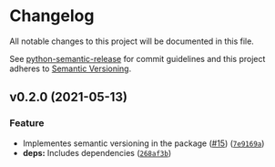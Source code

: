 # Changelog
All notable changes to this project will be documented in this file.

See [python-semantic-release](https://github.com/relekang/python-semantic-release) for commit
guidelines and this project adheres to [Semantic Versioning](https://semver.org/spec/v2.0.0.html).

<!--next-version-placeholder-->

## v0.2.0 (2021-05-13)
### Feature
* Implementes semantic versioning in the package ([#15](https://gitlab.com/felipe_public/badges-gitlab/-/merge_requests/15)) ([`7e9169a`](https://gitlab.com/felipe_public/badges-gitlab/-/commit/7e9169ab975d55d83868316d209760a062b72bda))
* **deps:** Includes dependencies ([`268af3b`](https://gitlab.com/felipe_public/badges-gitlab/-/commit/268af3b5e8cff829a35d3de99dc8e87054488309))